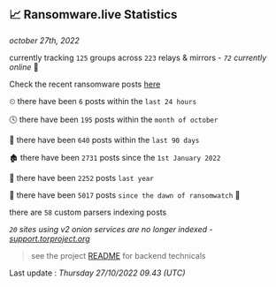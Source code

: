 
## 📈 Ransomware.live Statistics
_october 27th, 2022_

currently tracking `125` groups across `223` relays & mirrors - _`72` currently online_ 📡

Check the recent ransomware posts [here](https://www.ransomware.live/#/recentposts)


⏲ there have been `6` posts within the `last 24 hours`

🕓 there have been `195` posts within the `month of october`

📅 there have been `640` posts within the `last 90 days`

🏚 there have been `2731` posts since the `1st January 2022`

🚀 there have been `2252` posts `last year`

🦕 there have been `5017` posts `since the dawn of ransomwatch` 🐣

there are `58` custom parsers indexing posts

_`20` sites using v2 onion services are no longer indexed - [support.torproject.org](https://support.torproject.org/onionservices/v2-deprecation/)_

> see the project [README](https://github.com/jmousqueton/ransomwatch#readme) for backend technicals



Last update : _Thursday 27/10/2022 09.43 (UTC)_

